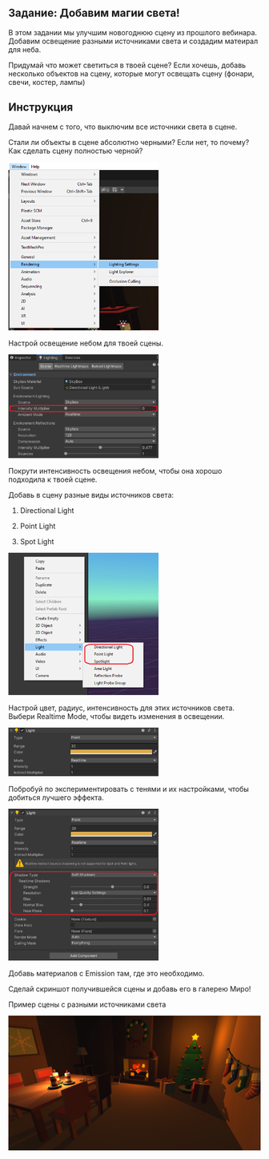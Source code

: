 ## Задание: Добавим магии света!

В этом задании мы улучшим новогоднюю сцену из прошлого вебинара. Добавим освещение разными источниками света и создадим матеирал для неба.

Придумай что может светиться в твоей сцене? Если хочешь, добавь несколько объектов на сцену, которые могут освещать сцену (фонари, свечи, костер, лампы)

## Инструкция

Давай начнем с того, что выключим все источники света в сцене.

Стали ли объекты в сцене абсолютно черными? Если нет, то почему? Как сделать сцену полностью черной?

<img src="https://github.com/copetonrob/YP_Unity_M2_W8/blob/main/img/SkyLight1.png" width="300"/>

Настрой освещение небом для твоей сцены.

<img src="https://github.com/copetonrob/YP_Unity_M2_W8/blob/main/img/SkyLight2.png" width="300"/>

Покрути интенсивность освещения небом, чтобы она хорошо подходила к твоей сцене.

Добавь в сцену разные виды источников света:

1) Directional Light

2) Point Light

3) Spot Light

<img src="https://github.com/copetonrob/YP_Unity_M2_W8/blob/main/img/Light1.png" width="300"/>

Настрой цвет, радиус, интенсивность для этих источников света. Выбери Realtime Mode, чтобы видеть изменения в освещении. 

<img src="https://github.com/copetonrob/YP_Unity_M2_W8/blob/main/img/Light2.png" width="300"/>

Побробуй по экспериментировать с тенями и их настройками, чтобы добиться лучшего эффекта.

<img src="https://github.com/copetonrob/YP_Unity_M2_W8/blob/main/img/Light3.png" width="300"/>

Добавь материалов с Emission там, где это необходимо.

Сделай скриншот получившейся сцены и добавь его в галерею Миро!

Пример сцены с разными источниками света

<img src="https://github.com/copetonrob/YP_Unity_M2_W8/blob/main/img/Example.png" width="800"/>